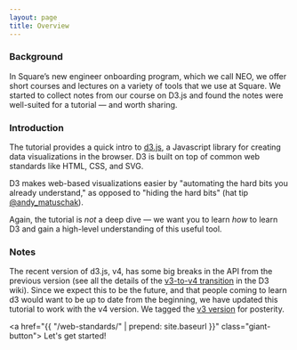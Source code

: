 ```yaml
---
layout: page
title: Overview
---
```


### Background

In Square’s new engineer onboarding program, which we call NEO, we offer short
courses and lectures on a variety of tools that we use at Square. We started to
collect notes from our course on D3.js and found the notes were well-suited for
a tutorial — and worth sharing.

### Introduction

The tutorial provides a quick intro to [d3.js](http://d3js.org/), a Javascript
library for creating data visualizations in the browser. D3 is built on top of
common web standards like HTML, CSS, and SVG.

D3 makes web-based visualizations easier by "automating the hard bits you already
understand," as opposed to "hiding the hard
bits" (hat tip [@andy_matuschak][tweet]).

Again, the tutorial is _not_ a deep dive — we want you to learn _how_ to learn
D3 and gain a high-level understanding of this useful tool.

### Notes

The recent version of d3.js, v4, has some big breaks in the API from the
previous version (see all the details of the [v3-to-v4 transition][v3-v4] in the
D3 wiki). Since we expect this to be the future, and that people coming to learn
d3 would want to be up to date from the beginning, we have updated this tutorial
to work with the v4 version. We tagged the [v3 version][archive-v3] for
posterity.

<a href="{{ "/web-standards/" | prepend: site.baseurl }}" class="giant-button">
  Let's get started!
</a>

[tweet]: https://twitter.com/andy_matuschak/status/365547794129358849
[v3-v4]: https://github.com/d3/d3/blob/master/CHANGES.md
[archive-v3]: https://github.com/square/intro-to-d3/releases/tag/archive-v3
